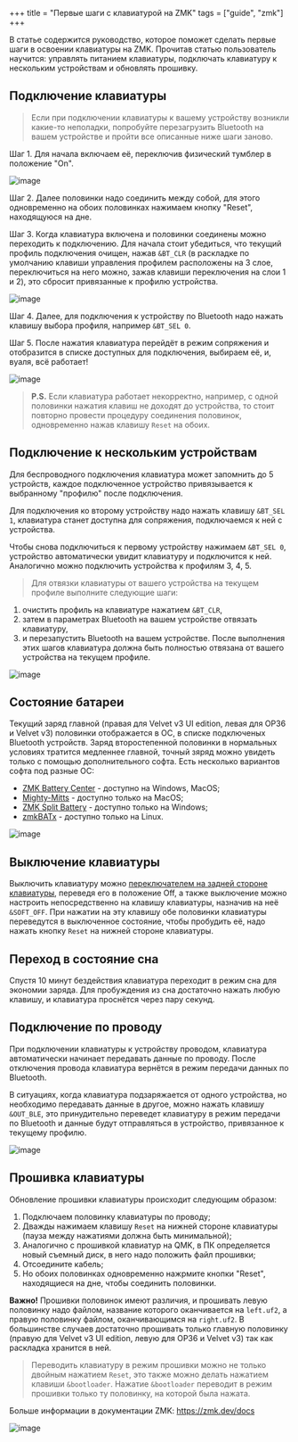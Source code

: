 +++
title = "Первые шаги с клавиатурой на ZMK"
tags = ["guide", "zmk"]
+++

В статье содержится руководство, которое поможет сделать первые шаги в освоении клавиатуры на ZMK. Прочитав статью пользователь научится: управлять питанием клавиатуры, подключать клавиатуру к нескольким устройствам и обновлять прошивку.


## Подключение клавиатуры

> Если при подключении клавиатуры к вашему устройству возникли какие-то неполадки, попробуйте перезагрузить Bluetooth на вашем устройстве и пройти все описанные ниже шаги заново.  

Шаг 1. Для начала включаем её, переключив физический тумблер в положение "On". 

![image](/images/zmk-keyboards/buttons.png)


Шаг 2. Далее половинки надо соединить между собой, для этого одновременно на обоих половинках нажимаем кнопку "Reset", находящуюся на дне.


Шаг 3. Когда клавиатура включена и половинки соединены можно переходить к подключению. Для начала стоит убедиться, что текущий профиль подключения очищен, нажав `&BT_CLR` (в раскладке по умолчанию клавиши управления профилем расположены на 3 слое, переключиться на него можно, зажав клавиши переключения на слои 1 и 2), это сбросит привязанные к профилю устройства. 

![image](/images/zmk-keyboards/sel_clr.png)

Шаг 4. Далее, для подключения к устройству по Bluetooth надо нажать клавишу выбора профиля, например `&BT_SEL 0`. 


Шаг 5. После нажатия клавиатура перейдёт в режим сопряжения и отобразится в списке доступных для подключения, выбираем её, и, вуаля, всё работает! 

![image](/images/zmk-keyboards/connect.png)


> **P.S.** Если клавиатура работает некорректно, например, с одной половинки нажатия клавиш не доходят до устройства, то стоит повторно провести процедуру соединения половинок, одновременно нажав клавишу `Reset` на обоих.


## Подключение к нескольким устройствам

Для беспроводного подключения клавиатура может запомнить до 5 устройств, каждое подключенное устройство привязывается к выбранному "профилю" после подключения. 

Для подключения ко второму устройству надо нажать клавишу `&BT_SEL 1`, клавиатура станет доступна для сопряжения, подключаемся к ней с устройства.

Чтобы снова подключиться к первому устройству нажимаем `&BT_SEL 0`, устройство автоматически увидит клавиатуру и подключится к ней. Аналогично можно подключить устройства к профилям 3, 4, 5.

> Для отвязки клавиатуры от вашего устройства на текущем профиле выполните следующие шаги:  
1) очистить профиль на клавиатуре нажатием `&BT_CLR`, 
2) затем в параметрах Bluetooth на вашем устройстве отвязать клавиатуру, 
3) и перезапустить Bluetooth на вашем устройстве.
После выполнения этих шагов клавиатура должна быть полностью отвязана от вашего устройства на текущем профиле.

![image](/images/zmk-keyboards/sel.png)


## Состояние батареи

Текущий заряд главной (правая для Velvet v3 UI edition, левая для OP36 и Velvet v3) половинки отображается в ОС, в списке подключеных Bluetooth устройств. Заряд второстепенной половинки в нормальных условиях тратится медленнее главной, точный зяряд можно увидеть только с помощью дополнительного софта. Есть несколько вариантов софта под разные ОС:
- [ZMK Battery Center](https://github.com/kot149/zmk-battery-center) - доступно на Windows, MacOS;
- [Mighty-Mitts](https://github.com/codyd51/Mighty-Mitts) - доступно только на MacOS;
- [ZMK Split Battery](https://github.com/Maksim-Isakau/zmk-split-battery) - доступно только на Windows;
- [zmkBATx](https://github.com/mh4x0f/zmkBATx) - доступно только на Linux.

![image](/images/zmk-keyboards/power_level.png)


## Выключение клавиатуры

Выключить клавиатуру можно [переключателем на задней стороне клавиатуры](#подключение-клавиатуры), переведя его в положение Off, а также выключение можно настроить непосредственно на клавишу клавиатуры, назначив на неё `&SOFT_OFF`. При нажатии на эту клавишу обе половинки клавиатуры переведутся в выключенное состояние, чтобы пробудить её, надо нажать кнопку `Reset` на нижней стороне клавиатуры.


## Переход в состояние сна

Спустя 10 минут бездействия клавиатура переходит в режим сна для экономии заряда. Для пробуждения из сна достаточно нажать любую клавишу, и клавиатура проснётся через пару секунд.


## Подключение по проводу

При подключении клавиатуры к устройству проводом, клавиатура автоматически начинает передавать данные по проводу. После отключения провода клавиатура вернётся в режим передачи данных по Bluetooth.

В ситуациях, когда клавиатура подзаряжается от одного устройства, но необходимо передавать данные в другое, можно нажать клавишу `&OUT_BLE`, это принудительно переведет клавиатуру в режим передачи по Bluetooth и данные будут отправляться в устройство, привязанное к текущему профилю.

![image](/images/zmk-keyboards/cables.jpg)


## Прошивка клавиатуры

Обновление прошивки клавиатуры происходит следующим образом:
1) Подключаем половинку клавиатуры по проводу;
2) Дважды нажимаем клавишу `Reset` на нижней стороне клавиатуры (пауза между нажатиями должна быть минимальной);
3) Аналогично с прошивкой клавиатур на QMK, в ПК определяется новый съемный диск, в него надо положить файл прошивки;
4) Отсоедините кабель;
5) Но обоих половинках одновременно нажрмите кнопки "Reset", находящиеся на дне, чтобы соединить половинки.

**Важно!** Прошивки половинок имеют различия, и прошивать левую половинку надо файлом, название которого оканчивается на `left.uf2`, а правую половинку файлом, оканчивающимся на  `right.uf2`. В большинстве случаев достаточно прошивать только главную половинку (правую для Velvet v3 UI edition, левую для OP36 и Velvet v3) так как раскладка хранится в ней.

> Переводить клавиатуру в режим прошивки можно не только двойным нажатием `Reset`, это также можно делать нажатием клавиши `&bootloader`. Нажатие `&bootloader` переводит в режим прошивки только ту половинку, на которой была нажата.

Больше информации в документации ZMK: https://zmk.dev/docs

![image](/images/zmk-keyboards/velvet.jpg)
